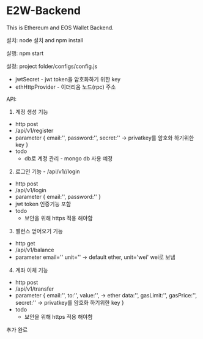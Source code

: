 # E2W-Backend

This is Ethereum and EOS Wallet Backend.

설치: node 설치 and npm install

실행: npm start

설정: project folder/configs/config.js
- jwtSecret - jwt token을 암호화하기 위한 key
- ethHttpProvider - 이더리움 노드(rpc) 주소

API:
1. 계정 생성 기능 
  - http post
  - /api/v1/register
  - parameter
    {
      email:'',
      password:'',
      secret:''  -> privatkey를 암호화 하기위한 key
    }
  - todo
    - db로 계정 관리 - mongo db 사용 예정
    
2. 로그인 기능 - /api/v1//login
  - http post
  - /api/v1/login
  - parameter
    {
      email:'',
      password:''
    }
  - jwt token 인증기능 포함
  - todo
    - 보안을 위해 https 적용 해야함
    
3. 밸런스 얻어오기 기능
  - http get
  - /api/v1/balance
  - parameter
    email=''
    unit='' -> default ether, unit='wei' wei로 보냄
    
4. 계좌 이체 기능
  - http post
  - /api/v1/transfer
  - parameter
    {
      email:'',
      to:'',
      value:'',    -> ether
      data:'',
      gasLimit:'',
      gasPrice:'',
      secret:''   -> privatkey를 암호화 하기위한 key
    }
  - todo
    - 보안을 위해 https 적용 해야함


추가 완료
